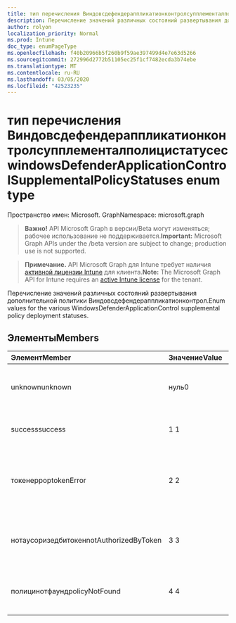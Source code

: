 ```yaml
---
title: тип перечисления Виндовсдефендераппликатионконтролсупплементалполицистатусес
description: Перечисление значений различных состояний развертывания дополнительной политики Виндовсдефендераппликатионконтрол.
author: rolyon
localization_priority: Normal
ms.prod: Intune
doc_type: enumPageType
ms.openlocfilehash: f40b20966b5f260b9f59ae397499d4e7e63d5266
ms.sourcegitcommit: 272996d2772b51105ec25f1cf7482ecda3b74ebe
ms.translationtype: MT
ms.contentlocale: ru-RU
ms.lasthandoff: 03/05/2020
ms.locfileid: "42523235"
---
```

# <a name="windowsdefenderapplicationcontrolsupplementalpolicystatuses-enum-type"></a><span data-ttu-id="9bd42-103">тип перечисления Виндовсдефендераппликатионконтролсупплементалполицистатусес</span><span class="sxs-lookup"><span data-stu-id="9bd42-103">windowsDefenderApplicationControlSupplementalPolicyStatuses enum type</span></span>

<span data-ttu-id="9bd42-104">Пространство имен: Microsoft. Graph</span><span class="sxs-lookup"><span data-stu-id="9bd42-104">Namespace: microsoft.graph</span></span>

> <span data-ttu-id="9bd42-105">**Важно!** API Microsoft Graph в версии/Beta могут изменяться; рабочее использование не поддерживается.</span><span class="sxs-lookup"><span data-stu-id="9bd42-105">**Important:** Microsoft Graph APIs under the /beta version are subject to change; production use is not supported.</span></span>

> <span data-ttu-id="9bd42-106">**Примечание.** API Microsoft Graph для Intune требует наличия [активной лицензии Intune](https://go.microsoft.com/fwlink/?linkid=839381) для клиента.</span><span class="sxs-lookup"><span data-stu-id="9bd42-106">**Note:** The Microsoft Graph API for Intune requires an [active Intune license](https://go.microsoft.com/fwlink/?linkid=839381) for the tenant.</span></span>

<span data-ttu-id="9bd42-107">Перечисление значений различных состояний развертывания дополнительной политики Виндовсдефендераппликатионконтрол.</span><span class="sxs-lookup"><span data-stu-id="9bd42-107">Enum values for the various WindowsDefenderApplicationControl supplemental policy deployment statuses.</span></span>

## <a name="members"></a><span data-ttu-id="9bd42-108">Элементы</span><span class="sxs-lookup"><span data-stu-id="9bd42-108">Members</span></span>
|<span data-ttu-id="9bd42-109">Элемент</span><span class="sxs-lookup"><span data-stu-id="9bd42-109">Member</span></span>|<span data-ttu-id="9bd42-110">Значение</span><span class="sxs-lookup"><span data-stu-id="9bd42-110">Value</span></span>|<span data-ttu-id="9bd42-111">Описание</span><span class="sxs-lookup"><span data-stu-id="9bd42-111">Description</span></span>|
|:---|:---|:---|
|<span data-ttu-id="9bd42-112">unknown</span><span class="sxs-lookup"><span data-stu-id="9bd42-112">unknown</span></span>|<span data-ttu-id="9bd42-113">нуль</span><span class="sxs-lookup"><span data-stu-id="9bd42-113">0</span></span>|<span data-ttu-id="9bd42-114">Состояние дополнительной политики Виндовсдефендераппликатионконтрол неизвестно.</span><span class="sxs-lookup"><span data-stu-id="9bd42-114">The status of the WindowsDefenderApplicationControl supplemental policy is not known.</span></span>|
|<span data-ttu-id="9bd42-115">success</span><span class="sxs-lookup"><span data-stu-id="9bd42-115">success</span></span>|<span data-ttu-id="9bd42-116">1 </span><span class="sxs-lookup"><span data-stu-id="9bd42-116">1</span></span>|<span data-ttu-id="9bd42-117">Применяется дополнительная политика Виндовсдефендераппликатионконтрол.</span><span class="sxs-lookup"><span data-stu-id="9bd42-117">The WindowsDefenderApplicationControl supplemental policy is in effect.</span></span>|
|<span data-ttu-id="9bd42-118">токенеррор</span><span class="sxs-lookup"><span data-stu-id="9bd42-118">tokenError</span></span>|<span data-ttu-id="9bd42-119">2 </span><span class="sxs-lookup"><span data-stu-id="9bd42-119">2</span></span>|<span data-ttu-id="9bd42-120">Дополнительная политика Виндовсдефендераппликатионконтрол имеет структуру, но существует ошибка, связанная с авторизацией маркера.</span><span class="sxs-lookup"><span data-stu-id="9bd42-120">The WindowsDefenderApplicationControl supplemental policy is structurally okay but there is an error with authorizing the token.</span></span>|
|<span data-ttu-id="9bd42-121">нотаусоризедбитокен</span><span class="sxs-lookup"><span data-stu-id="9bd42-121">notAuthorizedByToken</span></span>|<span data-ttu-id="9bd42-122">3 </span><span class="sxs-lookup"><span data-stu-id="9bd42-122">3</span></span>|<span data-ttu-id="9bd42-123">Маркер не авторизует эту дополнительную политику Виндовсдефендераппликатионконтрол.</span><span class="sxs-lookup"><span data-stu-id="9bd42-123">The token does not authorize this WindowsDefenderApplicationControl supplemental policy.</span></span>|
|<span data-ttu-id="9bd42-124">полицинотфаунд</span><span class="sxs-lookup"><span data-stu-id="9bd42-124">policyNotFound</span></span>|<span data-ttu-id="9bd42-125">4 </span><span class="sxs-lookup"><span data-stu-id="9bd42-125">4</span></span>|<span data-ttu-id="9bd42-126">Дополнительная политика Виндовсдефендераппликатионконтрол не найдена.</span><span class="sxs-lookup"><span data-stu-id="9bd42-126">The WindowsDefenderApplicationControl supplemental policy is not found.</span></span>|



